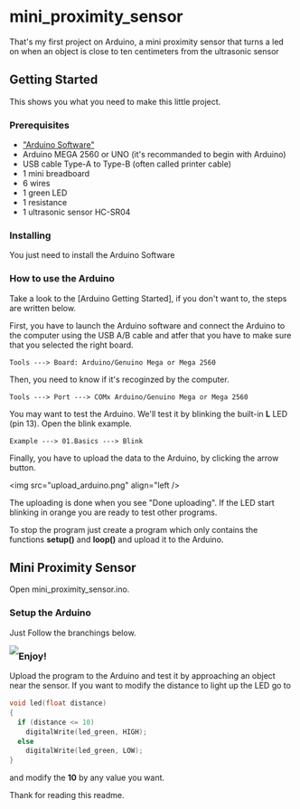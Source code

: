 # mini_proximity_sensor

That's my first project on Arduino, a mini proximity sensor that turns a led on when an object is close to ten centimeters from the ultrasonic sensor

## Getting Started

This shows you what you need to make this little project. 

### Prerequisites

* ["Arduino Software"](https://www.arduino.cc/en/Main/Software)
* Arduino MEGA 2560 or UNO (it's recommanded to begin with Arduino)
* USB cable Type-A to Type-B (often called printer cable)
* 1 mini breadboard
* 6 wires
* 1 green LED
* 1 resistance
* 1 ultrasonic sensor HC-SR04

### Installing

You just need to install the Arduino Software

### How to use the Arduino

Take a look to the [Arduino Getting Started], if you don't want to, the steps are written below.

First, you have to launch the Arduino software and connect the Arduino to the computer using the USB A/B cable and atfer that you have to make sure that you selected the right board.
```
Tools ---> Board: Arduino/Genuino Mega or Mega 2560
```
Then, you need to know if it's recoginzed by the computer.
```
Tools ---> Port ---> COMx Arduino/Genuino Mega or Mega 2560
```
You may want to test the Arduino. We'll test it by blinking the built-in **L** LED (pin 13). Open the blink example.
```
Example ---> 01.Basics ---> Blink
```
Finally, you have to upload the data to the Arduino, by clicking the arrow button.

<img src="upload_arduino.png" align="left />

The uploading is done when you see "Done uploading".
If the LED start blinking in orange you are ready to test other programs.

To stop the program just create a program which only contains the functions **setup()** and **loop()** and upload it to the Arduino.

## Mini Proximity Sensor

Open mini_proximity_sensor.ino.

### Setup the Arduino

Just Follow the branchings below.

<img src="mini_proximity_sensor.png" align="left" />

### Enjoy!

Upload the program to the Arduino and test it by approaching an object near the sensor.
If you want to modify the distance to light up the LED go to
```C++
void led(float distance)
{
  if (distance <= 10)
    digitalWrite(led_green, HIGH);
  else
    digitalWrite(led_green, LOW);
}
```
and modify the **10** by any value you want.

Thank for reading this readme.
